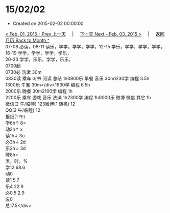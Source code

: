 # 15/02/02

* Created on 2015-02-02 00:00:00

[&lt; Feb. 01, 2015 - Prev 上一天](d01.md)     \|     [下一天 Next - Feb. 03, 2015 &gt;](d03.md)     \|     [返回月历 Back to Month ^](index.md)   
07-08 必读，08-11 读乐，学学，学学，学学，12-15 学乐，学学，学学，学学，  
16-19 学学，学学，学学，学乐，  
20-23 学学，乐乐，学学，乐乐。  
0700起  
0730必 洗漱 30m  
0830读 乘车 听书 阅读 总结 1h0900乐 早餐 音乐 30m1230学 编程 3.5h  
1300乐 午餐 30m&lt;/div&gt;1930学 编程 6.5h  
2000乐 晚餐 30m2100学 编程 1h  
2200乐 乘车 游戏 音乐 洗澡 1h2300学 编程 1h0000乐 微博 微信 其它 1h  
微信\(2 午/临睡\) 123微博\(1 随机\) 12  
QQ\(2 午/临睡\) 12  
报纸\(1 午\)   
学6h↑ 8=  
动2h↑ x  
读1h↓ 3u  
必3h↓ 2d  
乐2h↓ 3d  
睡8h=  
类，时，%  
学12 68.6  
动0  
读1 5.7  
乐4 22.9  
必0.5 2.9  
废0  
总17.5&lt;/div&gt;

